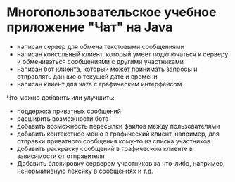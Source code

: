 # Многопользовательское учебное приложение "Чат" на Java

- написан сервер для обмена текстовыми сообщениями
- написан консольный клиент, который умеет подключаться к серверу и обмениваться сообщениями с другими участниками
- написан бот клиента, который может принимать запросы и отправлять данные о текущей дате и времени
- написан клиент для чата с графическим интерфейсом

Что можно добавить или улучшить:
- поддержка приватных сообщений
- расширить возможности бота
- добавить возможность пересылки файлов между пользователями
- добавить контекстное меню в графический клиент, например, для отправки приватного сообщения кому-то из списка участников
- добавить раскраску сообщений в графическом клиенте в зависимости от отправителя
- Добавить блокировку сервером участников за что-либо, например, ненормативную лексику в сообщениях и т.д.
